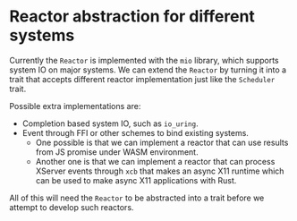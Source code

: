 # Reactor abstraction for different systems
Currently the `Reactor` is implemented with the `mio` library,
which supports system IO on major systems. We can extend the `Reactor`
by turning it into a trait that accepts different reactor implementation
just like the `Scheduler` trait.

Possible extra implementations are:
- Completion based system IO, such as `io_uring`.
- Event through FFI or other schemes to bind existing systems.
  - One possible is that we can implement a reactor that can use results from JS promise under WASM environment.
  - Another one is that we can implement a reactor that can process XServer events through `xcb` that makes an async
    X11 runtime which can be used to make async X11 applications with Rust.

All of this will need the `Reactor` to be abstracted into a trait before we attempt to develop such
reactors.
